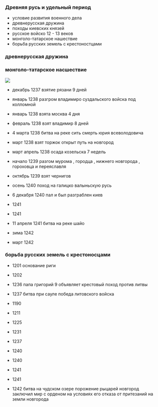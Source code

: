 ### Древняя русь и удельный период 




- условие развития военного дела
- древнерусская дружина
- походы киевских князей
- русское войско 12 - 13 веков
- монголо-татарское нашествие 
- борьба русских земель с крестоностцами




### древнерусская дружина



### монголо-татарское насшествие


![](https://upload.wikimedia.org/wikipedia/commons/3/3c/Battle_of_the_Kalka_River_scheme.png)



- декабрь 1237 взятие рязани 9 дней


- январь 1238 разгром владимиро суздальского войска под колломной


- январь 1238 взята москва 4 дня

- февраль 1238 взят владимир 8 дней 


- 4 марта 1238 битва на реке сить смерть юрия всеволодовича


- март 1238 взят торжок открыт путь на новгород



- март апрель 1238 осада козельска 7 недель

- начало 1239 разгом мурома , городца , нижнего новгорода , гороховца и переяславля




- октябрь 1239 взят чернигов


- осень 1240 поход на галицко валыньскую русь


- 6 декабря 1240 пал и был разграблен киев 


- 1241

- 1241


- 11 апреля 1241 битва на реке шайо

- зима 1242

- март 1242



### борьба русских земель с крестоносцами


- 1201 основание риги 

- 1202 


- 1236 папа григорий 9 объявляет крестовый поход против литвы


- 1237 битва при сауле победа литовского войска


- 1190


- 1211


- 1225


- 1231


- 1237

- 1240

- 1240


- 1241




- 1241


- 1242  битва на чудском озере порожение рыцарей новгород заключил мир с орденом на условиях его отказа от притезаний на земли новгорода


